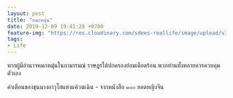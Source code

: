 ```yaml
---
layout: post
title: "หมกหมุ่น"
date: 2019-12-09 19:41:28 +0700
feature-img: "https://res.cloudinary.com/sdees-reallife/image/upload/v1555658919/sample_feature_img.png"
tags:
- Life
---
```

หากผู้มีอำนาจหมกหมุ่นในกามารมณ์ ราษฎรใต้ปกครองย่อมเดือดร้อน พวกท่านทั้งหลายควรควบคุมตัวเอง

<i class="fa fa-child" style="color:plum"></i>

คำเตือนของขุนนางอาวุโสแห่งแค้วนเฉิน - จากหนังสือ ๑๐๐ ยอดหญิงจีน
